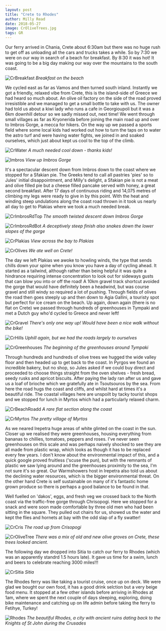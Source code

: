 ```yaml
---
layout: post
title: "Crete to Rhodes"
author: Milly Read
date: 2018-05-27
image: CrOliveTrees.jpg
tags: GR
---
```


Our ferry arrived in Chania, Crete about 6:30am but there was no huge rush to get off as unloading all the cars and trucks takes a while. So by 7:30 we were on our way in search of a beach for breakfast. By 8:30 it was hot! It was going to be a big day making our way over the mountains to the south coast. 

![CrBreakfast](assets/img/CrBreakfast.jpg) *Breakfast on the beach*

We cycled east as far as Vamos and then turned south inland. Instantly we got a friendly, relaxed vibe from Crete, this is the island-side of Greece we had heard so much about. An olive oil factory on the side of the road proved irresistible and we managed to get a small bottle to take with us. The owner had told us about a kiwi lady who runs a cafe in Georgioupoli but it was a 6km downhill detour so we sadly missed out, next time! We went through small villages as far as Kryonerida before joining the main road up and over to Imbros Gorge, a mecca for hikers. On the way up we passed a sports field where some local kids had worked out how to turn the taps on to water the astro turf and were having water fights, we joined in and soaked ourselves, which just about kept us cool to the top of the climb.  

![CrWater](assets/img/CrWater.jpg) *A much needed cool down - thanks kids!*

![Imbros](assets/img/Imbros.JPG) *View up Imbros Gorge*

It's a spectacular descent down from Imbros down to the coast where we stopped for a Sfakian pie. The Greeks tend to call all pastries 'pies' so to Jules' initial disappointment, and Milly's delight, a Sfakian pie is not a meat and olive filled pie but a cheese filled pancake served with honey, a great second breakfast. After 17 days of continuous riding and 14,075 metres of climbing my legs were ready to give in by this point. With the heat and winding steep undulations along the coast road thrown in it took us nearly all day to get to Plakias where we took a much needed break.

![CrImbrosRdTop](assets/img/CrImbrosRdTop.jpg) *The smooth twisted descent down Imbros Gorge*

![CrImbrosRdBot](assets/img/CrImbrosRdBot.jpg) *A deceptively steep finish also snakes down the lower slopes of the gorge*

![CrPlakias](assets/img/CrPlakias.jpg) *View across the bay to Plakias*

![CrOlives](assets/img/CrOlives.jpg) *We ate well on Crete!*

The day we left Plakias we awoke to howling winds, the type that sends chills down your spine when you know you have a day of cycling ahead. It started as a tailwind, although rather than being helpful it was quite a hindrance requiring intense concentration to look out for sideways gusts that can blow you into or off the road! A 10km gravel track shortcut avoided the gorge that would have definitely been a headwind, but was course gravel and still windy so required a lot of pushing. Through fields of olives the road then goes steeply up and then down to Agia Gallini, a touristy spot but perfect for ice cream on the beach. Up again, down again (there is no flat on Crete) we passed through hundreds of greenhouses in Tympaki and met a Dutch guy who'd cycled to Greece and never left!

![CrGravel](assets/img/CrGravel.jpg) *There's only one way up! Would have been a nice walk without the bike!*

![CrHills](assets/img/CrHills.jpg) *Uphill again, but we had the roads largely to ourselves*

![CrGreenhouses](assets/img/CrGreenhouses.jpg) *The beginning of the greenhouses around Tympaki*

Through hundreds and hundreds of olive trees we hugged the wide valley floor and then headed up to get back to the coast. In Pyrgos we found an incredible bakery, but no shop, so Jules asked if we could buy direct and proceeded to choose things straight from the oven shelves - fresh bread, seedy rusks and apricot biscuits. After paying the lady ran after us and gave us a loaf of brioche which we gratefully ate in Tsoutsouros by the sea. From here the road hugs the coast and cliffs, and whilst hard at times it's a beautiful ride. The coastal villages here are unspoilt by tacky tourist shops and we stopped for lunch in Myrtos which had a particularly relaxed charm. 

![CrBeachRoadd](assets/img/CrBeachRoad.jpg) *A rare flat section along the coast*

![CrMyrtos](assets/img/CrMyrtos.jpg) *The pretty village of Myrtos*

As we neared Irepetra huge areas of white glinted on the coast in the sun. Closer up we realised they were greenhouses, housing everything from bananas to chillies, tomatoes, peppers and roses. I've never seen greenhouses on this scale and was perhaps naively shocked to see they are all made from plastic wrap, which looks as though it has to be replaced every few years. I don't know about the environmental impact of this, and a quick google proved fruitless ('scuse the pun), but with the remnants of plastic we saw lying around and the greenhouses proximity to the sea, I'm not sure it's so great. Our Warmshowers host in Irepetra also told us about the declining water resources, which is the bigger environmental threat. On the other hand Crete is self sustainable on many of it's fantastic home grown produce so there is perhaps a good balance to be found in that.

Well fuelled on 'dakos', eggs, and fresh veg we crossed back to the North coast via the traffic-free gorge through Chrisopogi. Here we stopped for a snack and were soon made comfortable by three old men who had been sitting in the square.  They pulled out chairs for us, showed us the water and kept the flies and hornets at bay with the odd slap of a fly swatter!

![CrCris](assets/img/CrCris.jpg) *The road up from Crisopogi*

![CrOliveTree](assets/img/CrOliveTree.jpg) *There was a mix of old and new olive groves on Crete, these trees looked ancient.*

The following day we dropped into Sitia to catch our ferry to Rhodes (which was an apparently standrd 1.5 hours late). It gave us time for a swim, lunch and beers to celebrate reaching 3000 miles!!! 

![CrSitia](assets/img/CrSitia.jpg) *Sitia*

The Rhodes ferry was like taking a tourist cruise, once up on deck. We were glad we bought our own food, it has a good drink selction but a very beige food menu. It stopped at a few other islands before arriving in Rhodes at 1am, where we spent the next couple of days sleeping, exploring, doing bike maintenance and catching up on life admin before taking the ferry to Fetihye, Turkey!

![Rhodes](assets/img/Rhodes.jpg) *The beautiful Rhodes, a city with ancient ruins dating back to the Knights of St John during the Crusades*
